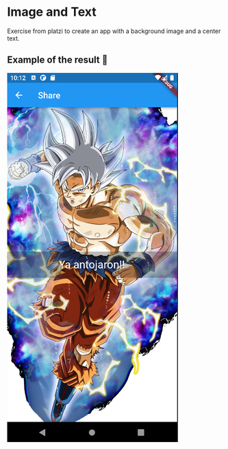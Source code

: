 # Image and Text

Exercise from platzi to create an app with a background image and a center text.

## Example of the result 🚀
![example of result](https://github.com/DavidSilTroy/Flutter_image_and_text/blob/main/assets/images/exampleOfProgram.png)
